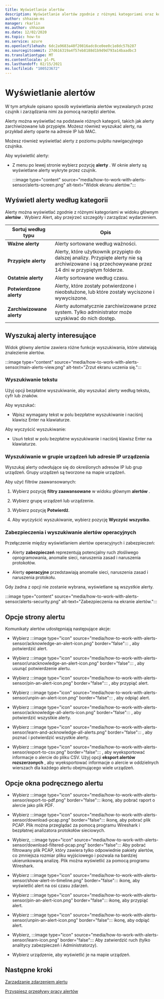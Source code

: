 ```yaml
---
title: Wyświetlanie alertów
description: Wyświetlanie alertów zgodnie z różnymi kategoriami oraz korzystanie z funkcji wyszukiwania w celu ułatwienia wyszukiwania interesujących alertów.
author: shhazam-ms
manager: rkarlin
ms.author: shhazam
ms.date: 12/02/2020
ms.topic: how-to
ms.service: azure
ms.openlocfilehash: 6dc2a9683a48f20816adc8ce0ee0c1e8dc57b287
ms.sourcegitcommit: 27d616319a4f57eb8188d1b9d9d793a14baadbc3
ms.translationtype: MT
ms.contentlocale: pl-PL
ms.lasthandoff: 02/15/2021
ms.locfileid: "100523672"
---
```

# <a name="view-alerts"></a>Wyświetlanie alertów

W tym artykule opisano sposób wyświetlania alertów wyzwalanych przez czujnik i zarządzania nimi za pomocą narzędzi alertów.

Alerty można wyświetlać na podstawie różnych kategorii, takich jak alerty zarchiwizowane lub przypięte. Możesz również wyszukać alerty, na przykład alerty oparte na adresie IP lub MAC.  

Możesz również wyświetlać alerty z poziomu pulpitu nawigacyjnego czujnika.

Aby wyświetlić alerty:

- Z menu po lewej stronie wybierz pozycję **alerty** . W oknie alerty są wyświetlane alerty wykryte przez czujnik.

  :::image type="content" source="media/how-to-work-with-alerts-sensor/alerts-screen.png" alt-text="Widok ekranu alertów.":::

## <a name="view-alerts-by-category"></a>Wyświetl alerty według kategorii

Alerty można wyświetlać zgodnie z różnymi kategoriami w widoku głównym **alertów** . Wybierz Alert, aby przejrzeć szczegóły i zarządzać wydarzeniem.

| Sortuj według typu | Opis |
|--|--|
| **Ważne alerty** | Alerty sortowane według ważności. |
| **Przypięte alerty** | Alerty, które użytkownik przypięto do dalszej analizy. Przypięte alerty nie są archiwizowane i są przechowywane przez 14 dni w przypiętym folderze. |
| **Ostatnie alerty** | Alerty sortowane według czasu. |
| **Potwierdzone alerty** | Alerty, które zostały potwierdzone i nieobsłużone, lub które zostały wyciszone i wywyciszone. |
| **Zarchiwizowane alerty** | Alerty automatycznie zarchiwizowane przez system. Tylko administrator może uzyskiwać do nich dostęp. |

## <a name="search-for-alerts-of-interest"></a>Wyszukaj alerty interesujące

Widok główny alertów zawiera różne funkcje wyszukiwania, które ułatwiają znalezienie alertów.

:::image type="content" source="media/how-to-work-with-alerts-sensor/main-alerts-view.png" alt-text="Zrzut ekranu uczenia się.":::

### <a name="text-search"></a>Wyszukiwanie tekstu

Użyj opcji bezpłatne wyszukiwanie, aby wyszukać alerty według tekstu, cyfr lub znaków.

Aby wyszukać:

- Wpisz wymagany tekst w polu bezpłatne wyszukiwanie i naciśnij klawisz Enter na klawiaturze.

Aby wyczyścić wyszukiwanie:

- Usuń tekst w polu bezpłatne wyszukiwanie i naciśnij klawisz Enter na klawiaturze.

### <a name="device-group-or-device-ip-address-search"></a>Wyszukiwanie w grupie urządzeń lub adresie IP urządzenia

Wyszukaj alerty odwołujące się do określonych adresów IP lub grup urządzeń. Grupy urządzeń są tworzone na mapie urządzeń.

Aby użyć filtrów zaawansowanych:

1. Wybierz pozycję **filtry zaawansowane** w widoku głównym **alertów** .

2. Wybierz grupę urządzeń lub urządzenie.

3. Wybierz pozycję **Potwierdź**.

4. Aby wyczyścić wyszukiwanie, wybierz pozycję **Wyczyść wszystko**.

### <a name="security-versus-operational-alert-search"></a>Zabezpieczenia i wyszukiwanie alertów operacyjnych

Przełączenie między wyświetlaniem alertów operacyjnych i zabezpieczeń:

- Alerty **zabezpieczeń** reprezentują potencjalny ruch złośliwego oprogramowania, anomalie sieci, naruszenia zasad i naruszenia protokołów.

- Alerty **operacyjne** przedstawiają anomalie sieci, naruszenia zasad i naruszenia protokołu.

Gdy żadna z opcji nie zostanie wybrana, wyświetlane są wszystkie alerty.

:::image type="content" source="media/how-to-work-with-alerts-sensor/alerts-security.png" alt-text="Zabezpieczenia na ekranie alertów.":::

## <a name="alert-page-options"></a>Opcje strony alertu

Komunikaty alertów udostępniają następujące akcje:

- Wybierz :::image type="icon" source="media/how-to-work-with-alerts-sensor/acknowledge-an-alert-icon.png" border="false"::: , aby potwierdzić alert.

- Wybierz :::image type="icon" source="media/how-to-work-with-alerts-sensor/unacknowledge-an-alert-icon.png" border="false"::: , aby usunąć potwierdzenie alertu.

- Wybierz :::image type="icon" source="media/how-to-work-with-alerts-sensor/pin-an-alert-icon.png" border="false"::: , aby przypiąć alert.

- Wybierz :::image type="icon" source="media/how-to-work-with-alerts-sensor/unpin-an-alert-icon.png" border="false"::: , aby odpiąć alert.

- Wybierz :::image type="icon" source="media/how-to-work-with-alerts-sensor/acknowledge-all-alerts-icon.png" border="false"::: , aby potwierdzić wszystkie alerty.

- Wybierz :::image type="icon" source="media/how-to-work-with-alerts-sensor/learn-and-acknowledge-all-alerts.png" border="false"::: , aby poznać i potwierdzić wszystkie alerty.

- Wybierz :::image type="icon" source="media/how-to-work-with-alerts-sensor/export-to-csv.png" border="false"::: , aby wyeksportować informacje o alercie do pliku CSV. Użyj opcji **eksport alertów rozszerzonych** , aby wyeksportować informacje o alercie w oddzielnych wierszach dla każdego alertu obejmującego wiele urządzeń.

## <a name="alert-pop-up-window-options"></a>Opcje okna podręcznego alertu

- Wybierz :::image type="icon" source="media/how-to-work-with-alerts-sensor/export-to-pdf.png" border="false"::: ikonę, aby pobrać raport o alercie jako plik PDF.

- Wybierz :::image type="icon" source="media/how-to-work-with-alerts-sensor/download-pcap.png" border="false"::: ikonę, aby pobrać plik PCAP. Plik można przeglądać za pomocą programu Wireshark i bezpłatnej analizatora protokołów sieciowych.

- Wybierz, :::image type="icon" source="media/how-to-work-with-alerts-sensor/download-filtered-pcap.png" border="false"::: Aby pobrać filtrowany plik PCAP, który zawiera tylko odpowiednie pakiety alertów, co zmniejsza rozmiar pliku wyjściowego i pozwala na bardziej ukierunkowaną analizę. Plik można wyświetlić za pomocą programu Wireshark.

- Wybierz :::image type="icon" source="media/how-to-work-with-alerts-sensor/show-alert-in-timeline.png" border="false"::: ikonę, aby wyświetlić alert na osi czasu zdarzeń.

- Wybierz :::image type="icon" source="media/how-to-work-with-alerts-sensor/pin-an-alert-icon.png" border="false"::: ikonę, aby przypiąć alert.

- Wybierz :::image type="icon" source="media/how-to-work-with-alerts-sensor/unpin-an-alert-icon.png" border="false"::: ikonę, aby odpiąć alert.

- Wybierz, :::image type="icon" source="media/how-to-work-with-alerts-sensor/learn-icon.png" border="false"::: Aby zatwierdzić ruch (tylko analitycy zabezpieczeń i Administratorzy).

- Wybierz urządzenie, aby wyświetlić je na mapie urządzeń.

## <a name="next-steps"></a>Następne kroki

[Zarządzanie zdarzeniem alertu](how-to-manage-the-alert-event.md)

[Przyspiesz przepływy pracy alertów](how-to-accelerate-alert-incident-response.md)
